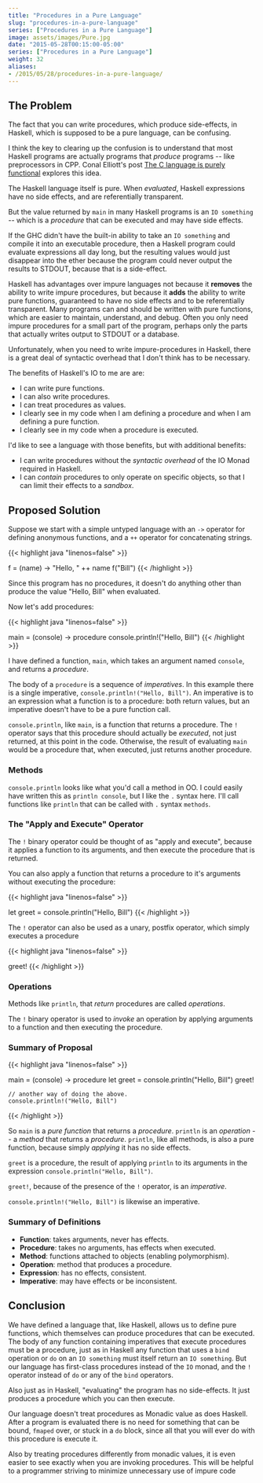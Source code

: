 ```yaml
---
title: "Procedures in a Pure Language"
slug: "procedures-in-a-pure-language"
series: ["Procedures in a Pure Language"]
image: assets/images/Pure.jpg
date: "2015-05-28T00:15:00-05:00"
series: ["Procedures in a Pure Language"]
weight: 32
aliases:
- /2015/05/28/procedures-in-a-pure-language/
---
```


## The Problem

The fact that you can write procedures, which produce side-effects, in Haskell, which is supposed to be a pure language, can be confusing.

I think the key to clearing up the confusion is to understand that most Haskell programs are actually programs that *produce* programs -- like preprocessors in CPP.  Conal Elliott's post <a href="http://conal.net/blog/posts/the-c-language-is-purely-functional">The C language is purely functional</a> explores this idea.

The Haskell language itself is pure.  When *evaluated*, Haskell expressions have no side effects, and are referentially transparent.

But the value returned by `main` in many Haskell programs is an `IO something` -- which is a *procedure* that can be executed and may have side effects.

If the GHC didn't have the built-in ability to take an `IO something` and compile it into an executable procedure, then a Haskell program could evaluate expressions all day long, but the resulting values would just disappear into the ether because the program could never output the results to STDOUT, because that is a side-effect.

Haskell has advantages over impure languages not because it <strong>removes</strong> the ability to write impure procedures, but because it <strong>adds</strong> the ability to write pure functions, guaranteed to have no side effects and to be referentially transparent. Many programs can and should be written with pure functions, which are easier to maintain, understand, and debug.  Often you only need impure procedures for a small part of the program, perhaps only the parts that actually writes output to STDOUT or a database.

Unfortunately, when you need to write impure-procedures in Haskell, there is a great deal of syntactic overhead that I don't think has to be necessary.

The benefits of Haskell's IO to me are are:

 - I can write pure functions.
 - I can also write procedures.
 - I can treat procedures as values.
 - I clearly see in my code when I am defining a procedure and when I am defining a pure function.
 - I clearly see in my code when a procedure is executed.


I'd like to see a language with those benefits, but with additional benefits:

- I can write procedures without the *syntactic overhead* of the IO Monad required in Haskell.
- I can *contain* procedures to only operate on specific objects, so that I can limit their effects to a *sandbox*.

## Proposed Solution

Suppose we start with a simple untyped language with an `->` operator for defining anonymous functions, and a `++` operator for concatenating strings.

{{< highlight java "linenos=false" >}}

f = (name) -> "Hello, " ++ name
f("Bill")
{{< /highlight >}}

Since this program has no procedures, it doesn't do anything other than produce the value "Hello, Bill" when evaluated.

Now let's add procedures:

{{< highlight java "linenos=false" >}}

main = (console) -> procedure
	console.println!("Hello, Bill")
{{< /highlight >}}

I have defined a function, `main`, which takes an argument named `console`, and returns a *procedure*.

The body of a `procedure` is a sequence of *imperatives*.  In this example there is a single imperative, `console.println!("Hello, Bill")`.  An imperative is to an expression what a function is to a procedure: both return values, but an imperative doesn't have to be a pure function call.

`console.println`, like `main`, is a function that returns a procedure.  The `!` operator says that this procedure should actually be *executed*, not just returned, at this point in the code.  Otherwise, the result of evaluating `main` would be a procedure that, when executed, just returns another procedure.

### Methods

`console.println` looks like what you'd call a method in OO. I could easily have written this as `println console`, but I like the `.` syntax here.  I'll call functions like `println` that can be called with `.` syntax `methods`.
 
### The "Apply and Execute" Operator

The `!` binary operator could be thought of as "apply and execute", because it applies a function to its arguments, and then execute the procedure that is returned.

You can also apply a function that returns a procedure to it's arguments without executing the procedure:

{{< highlight java "linenos=false" >}}

let greet = console.println("Hello, Bill")
{{< /highlight >}}

The `!` operator can also be used as a unary, postfix operator, which simply executes a procedure

{{< highlight java "linenos=false" >}}

greet!
{{< /highlight >}}

### Operations

Methods like `println`, that *return* procedures are called *operations*.

The `!` binary operator is used to *invoke* an operation by applying arguments to a function and then executing the procedure.

### Summary of Proposal

{{< highlight java "linenos=false" >}}

main = (console) -> procedure
	let greet = console.println("Hello, Bill")
	greet!

	// another way of doing the above.
	console.println!("Hello, Bill") 
{{< /highlight >}}

So `main` is a *pure function* that returns a *procedure*.  `println` is an *operation* -- a *method* that returns a *procedure*.  `println`, like all methods, is also a pure function, because simply *applying* it has no side effects.

`greet` is a procedure, the result of applying `println` to its arguments in the expression `console.println("Hello, Bill")`.

`greet!`, because of the presence of the `!` operator, is an *imperative*.

`console.println!("Hello, Bill")` is likewise an imperative.

### Summary of Definitions


- **Function**: takes arguments, never has effects.
- **Procedure**: takes no arguments, has effects when executed.
- **Method**: functions attached to objects (enabling polymorphism).
- **Operation**: method that produces a procedure.
- **Expression**: has no effects, consistent.
- **Imperative**: may have effects or be inconsistent.

## Conclusion

We have defined a language that, like Haskell, allows us to define pure functions, which themselves can produce procedures that can be executed.  The body of any function containing imperatives that execute procedures must be a procedure, just as in Haskell any function that uses a `bind` operation or `do` on an `IO something` must itself return an `IO something`.  But our language has first-class procedures instead of the `IO` monad, and the `!` operator instead of `do` or any of the `bind` operators.

Also just as in Haskell, "evaluating" the program has no side-effects.  It just produces a procedure which you can then execute.

Our language doesn't treat procedures as Monadic value as does Haskell.  After a program is evaluated there is no need for something that can be bound, `fmaped` over, or stuck in a `do` block, since all that you will ever do with this procedure is execute it.

Also by treating procedures differently from monadic values, it is even easier to see exactly when you are invoking procedures.  This will be helpful to a programmer striving to minimize unnecessary use of impure code


